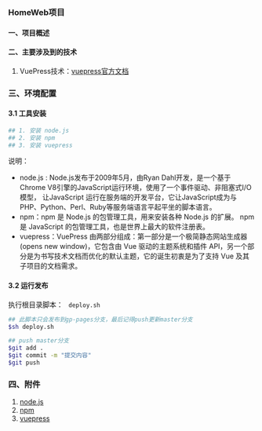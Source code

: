 ### **HomeWeb项目** 



#### 一、项目概述

#### 二、主要涉及到的技术

1.  VuePress技术：[vuepress官方文档](https://www.vuepress.cn/) 

### 三、环境配置

#### 3.1 工具安装
```bash
## 1. 安装 node.js
## 2. 安装 npm
## 3. 安装 vuepress
```
说明：
- node.js : Node.js发布于2009年5月，由Ryan Dahl开发，是一个基于Chrome V8引擎的JavaScript运行环境，使用了一个事件驱动、非阻塞式I/O模型， 让JavaScript 运行在服务端的开发平台，它让JavaScript成为与PHP、Python、Perl、Ruby等服务端语言平起平坐的脚本语言。
- npm：npm 是 Node.js 的包管理工具，用来安装各种 Node.js 的扩展。 npm 是 JavaScript 的包管理工具，也是世界上最大的软件注册表。
- vuepress：VuePress 由两部分组成：第一部分是一个极简静态网站生成器 (opens new window)，它包含由 Vue 驱动的主题系统和插件 API，另一个部分是为书写技术文档而优化的默认主题，它的诞生初衷是为了支持 Vue 及其子项目的文档需求。

#### 3.2 运行发布

执行根目录脚本： ` deploy.sh` 

```bash
## 此脚本只会发布到gp-pages分支，最后记得push更新master分支
$sh deploy.sh

## push master分支
$git add .
$git commit -m "提交内容"
$git push
```

### 四、附件

1. [node.js](https://nodejs.org/en/)
2. [npm](https://docs.npmjs.com/cli/v9)
3. [vuepress](https://www.vuepress.cn/guide/) 
